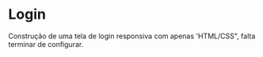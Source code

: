 # Login
 Construção de uma tela de login responsiva com apenas 'HTML/CSS", falta terminar de configurar.
